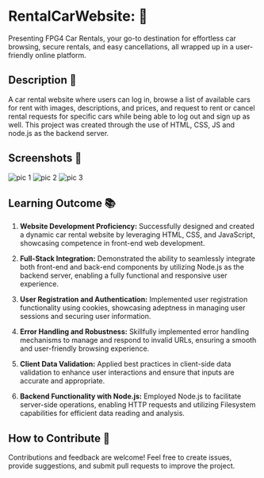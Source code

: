 # RentalCarWebsite: 🚗

Presenting FPG4 Car Rentals, your go-to destination for effortless car browsing, secure rentals, and easy cancellations, all wrapped up in a user-friendly online platform.

## Description 📝

A car rental website where users can log in, browse a list of available cars for rent with images, descriptions, and prices, and request to rent or cancel rental requests for specific cars while being able to log out and sign up as well. This project was created through the use of HTML, CSS, JS and node.js as the backend server.

## Screenshots 📸

![pic 1](https://github.com/Taha-Zahid/PigGameJavaScript/assets/139172162/eab533c1-b975-40f3-a52f-2e6ab5f49567)
![pic 2](https://github.com/Taha-Zahid/PigGameJavaScript/assets/139172162/72ba0e2f-e2ea-43ee-8536-2427293a0b04)
![pic 3](https://github.com/Taha-Zahid/PigGameJavaScript/assets/139172162/74706f91-d706-4ff2-8ef7-19edd07d7217)


## Learning Outcome 📚

1. **Website Development Proficiency:** Successfully designed and created a dynamic car rental website by leveraging HTML, CSS, and JavaScript, showcasing competence in front-end web development.

2. **Full-Stack Integration:** Demonstrated the ability to seamlessly integrate both front-end and back-end components by utilizing Node.js as the backend server, enabling a fully functional and responsive user experience.

3. **User Registration and Authentication:** Implemented user registration functionality using cookies, showcasing adeptness in managing user sessions and securing user information.

4. **Error Handling and Robustness:** Skillfully implemented error handling mechanisms to manage and respond to invalid URLs, ensuring a smooth and user-friendly browsing experience.

5. **Client Data Validation:** Applied best practices in client-side data validation to enhance user interactions and ensure that inputs are accurate and appropriate.

6. **Backend Functionality with Node.js:** Employed Node.js to facilitate server-side operations, enabling HTTP requests and utilizing Filesystem capabilities for efficient data reading and analysis.

## How to Contribute 🤝

Contributions and feedback are welcome! Feel free to create issues, provide suggestions, and submit pull requests to improve the project.
